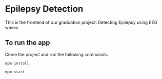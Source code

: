 # Epilepsy Detection

This is the frontend of our graduation project: Detecting Epilepsy using EEG waves

## To run the app

Clone the project and run the following commands:

`npm install`

`npm start`
